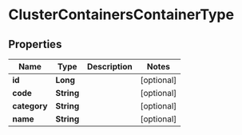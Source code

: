 

# ClusterContainersContainerType

## Properties

Name | Type | Description | Notes
------------ | ------------- | ------------- | -------------
**id** | **Long** |  |  [optional]
**code** | **String** |  |  [optional]
**category** | **String** |  |  [optional]
**name** | **String** |  |  [optional]



